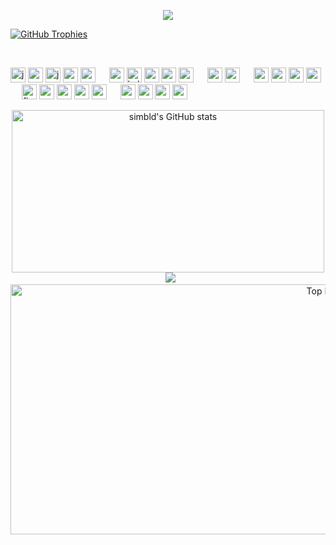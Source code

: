 <p align="center">
<img src="https://raw.githubusercontent.com/LingDong-/shan-shui-inf/master/screenshots/screen002.jpg"/p>
</p>

[![GitHub Trophies](https://github-profile-trophy.vercel.app/?username=simbld&no-frame=true&no-bg=true&theme=darkhub&row=1&column=6&margin-w=50&margin-h=50)](https://github.com/ryo-ma/github-profile-trophy)

<br>
<p align="left">

<img width="24" height="24" src="https://img.icons8.com/arcade/24/javascript.png" alt="javascript"/>
<img width="24" height="24" src="https://img.icons8.com/3d-fluency/24/python.png" alt="python"/> 
<img width="24" height="24" src="https://img.icons8.com/3d-fluency/24/java-coffee-cup-logo.png" alt="java-coffee-cup-logo"/>
<img width="24" height="24" src="http://rust-lang.org/logos/rust-logo-32x32.png" />
<img width="24" height="24" src="https://img.icons8.com/external-tal-revivo-shadow-tal-revivo/24/external-typescript-an-open-source-programming-language-developed-and-maintained-by-microsoft-logo-shadow-tal-revivo.png"/>
&emsp;
<img width="24" height="24" src="https://cdn.jsdelivr.net/gh/devicons/devicon/icons/linux/linux-original.svg" />
<img width="24" height="24" src="https://img.icons8.com/color/24/kali-linux.png" alt="kali-linux"/>
<img width="24" height="24" src="https://cdn.jsdelivr.net/gh/devicons/devicon/icons/msdos/msdos-original.svg" />
<img width="24" height="24" src="https://cdn.jsdelivr.net/gh/devicons/devicon/icons/bash/bash-original.svg" />
<img width="24" height="24" src="https://cdn.jsdelivr.net/gh/devicons/devicon/icons/processing/processing-original.svg" />
&emsp;
<img width="24" height="24" src="https://cdn.jsdelivr.net/gh/devicons/devicon/icons/sass/sass-original.svg" />
<img width="24" height="24" src="https://cdn.jsdelivr.net/gh/devicons/devicon/icons/less/less-plain-wordmark.svg" />
&emsp;
<img width="24" height="24" src="https://cdn.jsdelivr.net/gh/devicons/devicon/icons/nextjs/nextjs-original.svg" />
<img width="24" height="24" src="https://img.icons8.com/color/24/nestjs.png" alt="nestjs"/> 
<img width="24" height="24" src="https://img.icons8.com/external-tal-revivo-shadow-tal-revivo/24/external-react-a-javascript-library-for-building-user-interfaces-logo-shadow-tal-revivo.png"/>
<img width="24" height="24" src="https://cdn.jsdelivr.net/gh/devicons/devicon/icons/redux/redux-original.svg" />
&emsp;
<img width="24" height="24" src="https://img.icons8.com/stickers/24/figma.png" alt="figma"/> 
<img width="24" height="24" src="https://cdn.jsdelivr.net/gh/devicons/devicon/icons/gimp/gimp-original.svg" />
<img width="24" height="24" src="https://cdn.jsdelivr.net/gh/devicons/devicon/icons/aftereffects/aftereffects-original.svg" />
<img width="24" height="24" src="https://cdn.jsdelivr.net/gh/devicons/devicon/icons/premierepro/premierepro-original.svg" />
<img width="24" height="24" src="https://cdn.jsdelivr.net/gh/devicons/devicon/icons/blender/blender-original.svg" />
&emsp;
<img width="24" height="24" src="https://cdn.jsdelivr.net/gh/devicons/devicon/icons/graphql/graphql-plain.svg" />
<img width="24" height="24" src="https://cdn.jsdelivr.net/gh/devicons/devicon/icons/mongodb/mongodb-original.svg" />
<img width="24" height="24" src="https://img.icons8.com/color/24/my-sql.png" alt="my-sql"/> 
<img width="24" height="24" src="https://img.icons8.com/plasticine/24/postgreesql.png" alt="postgreesql"/> 
&emsp;

</p>
<p align="center">
  <img width="500" height="260" src="https://github-readme-stats.vercel.app/api?username=simbld&show_icons=true&theme=radical" alt="simbld's GitHub stats" /> &nbsp;
<img src="https://raw.githubusercontent.com/TheDudeThatCode/TheDudeThatCode/master/Assets/Developer.gif" />
  <img width="1000" height="400" src="https://github-readme-stats.vercel.app/api/top-langs/?username=simbld&theme=radical" alt="Top Langs" /> &nbsp;
</p>
